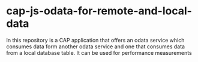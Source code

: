 # cap-js-odata-for-remote-and-local-data
In this repository is a CAP application that offers an odata service which consumes data form another odata service and one that consumes data from a local database table. It can be used for performance measurements
